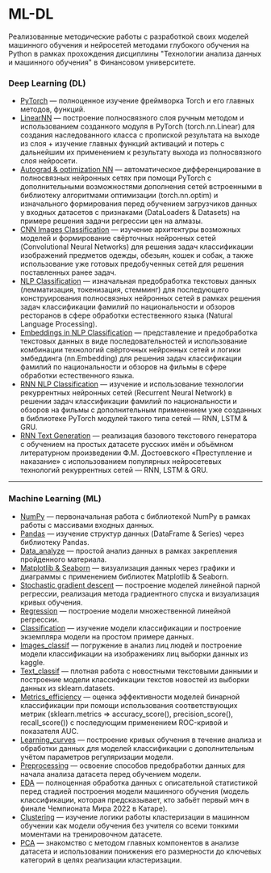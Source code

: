 # ML-DL

Реализованные методические работы с разработкой своих моделей машинного обучения и нейросетей методами глубокого обучения на Python в рамках прохождения дисциплины "Технологии анализа данных и машинного обучения" в Финансовом университете.

### Deep Learning (DL)

- [PyTorch](https://github.com/Valyaevgeorgiy/ML-DL/blob/deep-learning/Tensor_structure.ipynb) — полноценное изучение фреймворка Torch и его главных методов, функций.
- [LinearNN](https://github.com/Valyaevgeorgiy/ML-DL/blob/deep-learning/NN_blocks_backprop.ipynb) — построение полносвязного слоя ручным методом и использованием созданного модуля в PyTorch (torch.nn.Linear) для создания наследованного класса с пропиской результата на выходе из слоя + изучение главных функций активаций и потерь с дальнейшим их применением к результату выхода из полносвязного слоя нейросети.
- [Autograd & optimization NN](https://github.com/Valyaevgeorgiy/ML-DL/blob/deep-learning/Autograd_optim_nn.ipynb) — автоматическое дифференцирование в полносвязных нейронных сетях при помощи PyTorch с дополнительными возможностями дополнения сетей встроенными в библиотеку алгоритмами оптимизации (torch.nn.optim) и изначального формирования перед обучением загрузчиков данных у входных датасетов с признаками (DataLoaders & Datasets) на примере решения задачи регрессии цен на алмазы.
- [CNN Images Classification](https://github.com/Valyaevgeorgiy/ML-DL/blob/deep-learning/Images_Class_CNN.ipynb) — изучение архитектуры возможных моделей и формирование свёрточных нейронных сетей (Convolutional Neural Networks) для решения задач классификации изображений предметов одежды, обезьян, кошек и собак, а также использование уже готовых предобученных сетей для решения поставленных ранее задач.
- [NLP Classification](https://github.com/Valyaevgeorgiy/ML-DL/blob/deep-learning/NLP_Classifications.ipynb) — изначальная предобработка текстовых данных (лемматизация, токенизация, стемминг) для последующего конструирования полносвязных нейронных сетей в рамках решения задач классификации фамилий по национальности и обзоров ресторанов в сфере обработки естественного языка (Natural Language Processing).
- [Embeddings in NLP Classification](https://github.com/Valyaevgeorgiy/ML-DL/blob/deep-learning/CNN_Embeddings_NLP.ipynb) — представление и предобработка текстовых данных в виде последовательностей и использование комбинации технологий свёрточных нейронных сетей и логики эмбеддинга (nn.Embedding) для решения задач классификации фамилий по национальности и обзоров на фильмы в сфере обработки естественного языка.
- [RNN NLP Classification](https://github.com/Valyaevgeorgiy/ML-DL/blob/deep-learning/RNN_NLP.ipynb) — изучение и использование технологии рекуррентных нейронных сетей (Recurrent Neural Network) в решении задач классификации фамилий по национальности и обзоров на фильмы с дополнительным применением уже созданных в библиотеке PyTorch модулей такого типа сетей — RNN, LSTM & GRU.
- [RNN Text Generation](https://github.com/Valyaevgeorgiy/ML-DL/blob/deep-learning/RNN_text_generation.ipynb) — реализация базового текстового генератора с обучением на простых датасете русских имён и объёмном литературном произведении Ф.М. Достоевского «Преступление и наказание» с использованием популярных нейросетевых технологий рекуррентных сетей — RNN, LSTM & GRU.

<hr>

### Machine Learning (ML)

- [NumPy](https://github.com/Valyaevgeorgiy/Machine_learning/tree/main/NumPy) — первоначальная работа с библиотекой NumPy в рамках работы с массивами входных данных.
- [Pandas](https://github.com/Valyaevgeorgiy/Machine_learning/tree/main/Pandas) — изучение структур данных (DataFrame & Series) через библиотеку Pandas.
- [Data_analyze](https://github.com/Valyaevgeorgiy/Machine_learning/tree/main/Data_analyze) — простой анализ данных в рамках закрепления пройденного материала.
- [Matplotlib & Seaborn](https://github.com/Valyaevgeorgiy/Machine_learning/tree/main/Matplotlib) — визуализация данных через графики и диаграммы с применением библиотек Matplotlib & Seaborn.
- [Stochastic gradient descent](https://github.com/Valyaevgeorgiy/Machine_learning/tree/main/Sgd) — построение моделей линейной парной регрессии, реализация метода градиентного спуска и визуализация кривых обучения.
- [Regression](https://github.com/Valyaevgeorgiy/Machine_learning/tree/main/Regression) — построение модели множественной линейной регрессии.
- [Classification](https://github.com/Valyaevgeorgiy/Machine_learning/tree/main/Classification) — изучение модели классификации и построение экземпляра модели на простом примере данных.
- [Images_classif](https://github.com/Valyaevgeorgiy/Machine_learning/tree/main/Images_classif) — погружение в анализ лиц людей и построение модели классификации на изображениях лиц выборки данных из kaggle.
- [Text_classif](https://github.com/Valyaevgeorgiy/Machine_learning/tree/main/Text_classif) — плотная работа с новостными текстовыми данными и построение модели классификации текстов новостей из выборки данных из sklearn.datasets.
- [Metrics_efficiency](https://github.com/Valyaevgeorgiy/Machine_learning/tree/main/Metrics_efficiency) — оценка эффективности моделей бинарной классификации при помощи использования соответствующих метрик (sklearn.metrics => accuracy_score(), precision_score(), recall_score()) с последующим применением ROC-кривой и показателя AUC.
- [Learning_curves](https://github.com/Valyaevgeorgiy/Machine_learning/tree/main/Learning_curves) — построение кривых обучения в течение анализа и обработки данных для моделей классификации с дополнительным учётом параметров регуляризации модели.
- [Preprocessing](https://github.com/Valyaevgeorgiy/Machine_learning/tree/main/Preprocessing) — освоение способов предобработки данных для начала анализа датасета перед обучением модели.
- [EDA](https://github.com/Valyaevgeorgiy/Machine_learning/tree/main/EDA) — полноценная обработка данных с описательной статистикой перед стадией построения модели машинного обучения (модель классификации, которая предсказывает, кто забьёт первый мяч в финале Чемпионата Мира 2022 в Катаре). 
- [Clustering](https://github.com/Valyaevgeorgiy/Machine_learning/tree/main/Clustering) — изучение логики работы кластеризации в машинном обучении как модели обучения без учителя со всеми тонкими моментами на тренировочном датасете.
- [PCA](https://github.com/Valyaevgeorgiy/Machine_learning/tree/main/PCA) — знакомство с методом главных компонентов в анализе датасета и использовании понижения его размерности до ключевых категорий в целях реализации кластеризации.
 
